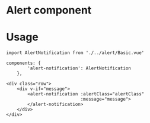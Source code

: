 # Alert component

# Usage

	import AlertNotification from './../alert/Basic.vue'

	components: {
			'alert-notification': AlertNotification
		},

	<div class="row">
		<div v-if="message">
			<alert-notification :alertClass="alertClass"
								:message="message">
			</alert-notification>
		</div>
	</div>